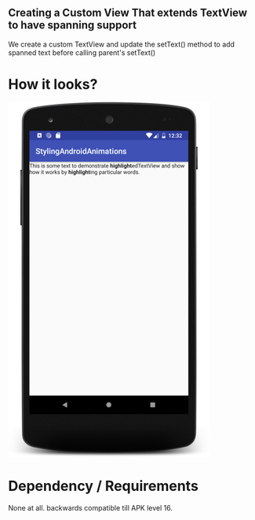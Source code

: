 ## Creating a Custom View That extends TextView to have spanning support

We create a custom TextView and update the setText() method to add spanned text before calling parent's setText()

# How it looks?
![alt text](https://github.com/sahilpatel14/StylingAndroidAnimations/blob/custom-controls-part-1/custom_view_part_1.png)

# Dependency / Requirements

None at all. backwards compatible till APK level 16.
